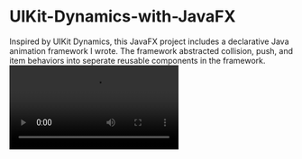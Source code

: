 # UIKit-Dynamics-with-JavaFX
Inspired by UIKit Dynamics, this JavaFX project includes a declarative Java animation framework I wrote. The framework abstracted collision, push, and item behaviors into seperate reusable components in the framework.
![](demo480p.mov)
